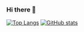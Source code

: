### Hi there 👋
[![Top Langs](https://github-readme-stats.vercel.app/api/top-langs/?username={mimisheesharp}&theme=tokyonight)](https://github.com/anuraghazra/github-readme-stats)
[![GitHub stats](https://github-readme-stats.vercel.app/api?username={mimisheesharp}&theme=tokyonight)](https://github.com/anuraghazra/github-readme-stats)
